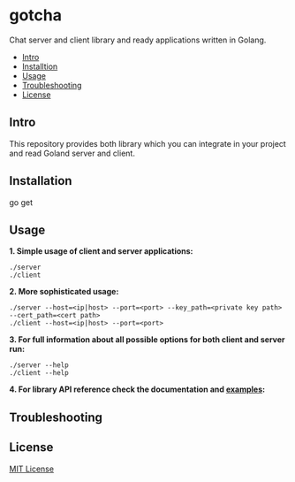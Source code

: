 # gotcha
Chat server and client library and ready applications written in Golang.
* [Intro](https://github.com/itsankoff/gotcha/blob/master/README.md#Intro)
* [Installtion](https://github.com/itsankoff/gotcha/blob/master/README.md#Installtion)
* [Usage](https://github.com/itsankoff/gotcha/blob/master/README.md#Usage)
* [Troubleshooting](https://github.com/itsankoff/gotcha/blob/master/README.md#Troubleshooting)
* [License](https://github.com/itsankoff/gotcha/blob/master/README.md#License)

## Intro
This repository provides both library which you can integrate in your project and read Goland server and client.

## Installation
go get

## Usage
**1. Simple usage of client and server applications:**  

    ./server
    ./client

**2. More sophisticated usage:**  

    ./server --host=<ip|host> --port=<port> --key_path=<private key path> --cert_path=<cert path>
    ./client --host=<ip|host> --port=<port>

**3. For full information about all possible options for both client and server run:**  

    ./server --help 
    ./client --help

**4. For library API reference check the documentation and [examples](https://github.com/itsankoff/gotcha/blob/master/examples/):**

## Troubleshooting


## License
[MIT License](https://github.com/itsankoff/gotcha/blob/master/LICENSE)
